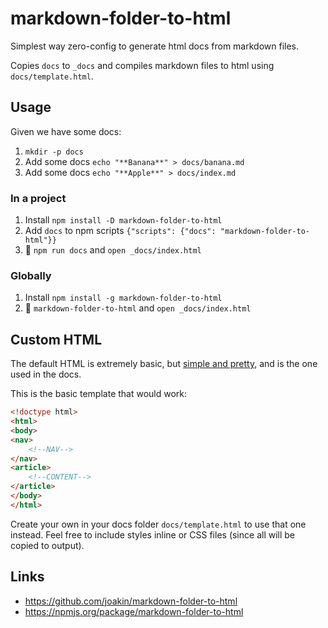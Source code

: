 # markdown-folder-to-html

Simplest way zero-config to generate html docs from markdown files.

Copies `docs` to `_docs` and compiles markdown files to html using
`docs/template.html`.

## Usage

Given we have some docs:

1. `mkdir -p docs`
2. Add some docs `echo "**Banana**" > docs/banana.md`
3. Add some docs `echo "**Apple**" > docs/index.md`

### In a project
1. Install `npm install -D markdown-folder-to-html`
2. Add `docs` to npm scripts `{"scripts": {"docs": "markdown-folder-to-html"}}`
3. 🎉 `npm run docs` and `open _docs/index.html`

### Globally
1. Install `npm install -g markdown-folder-to-html`
2. 🎉 `markdown-folder-to-html` and `open _docs/index.html`

## Custom HTML

The default HTML is extremely basic, but [simple and
pretty](https://github.com/joakin/markdown-folder-to-html/blob/master/docs/template.html),
and is the one used in the docs.

This is the basic template that would work:

```html
<!doctype html>
<html>
<body>
<nav>
	<!--NAV-->
</nav>
<article>
	<!--CONTENT-->
</article>
</body>
</html>
```

Create your own in your docs folder `docs/template.html` to use that one
instead. Feel free to include styles inline or CSS files (since all will be
copied to output).

## Links

* https://github.com/joakin/markdown-folder-to-html
* https://npmjs.org/package/markdown-folder-to-html
